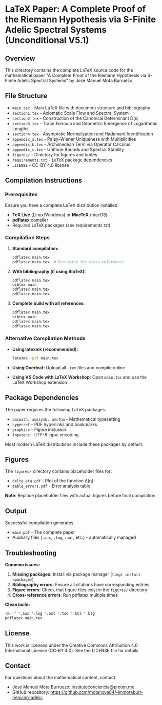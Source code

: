 # LaTeX Paper: A Complete Proof of the Riemann Hypothesis via S-Finite Adelic Spectral Systems (Unconditional V5.1)

## Overview

This directory contains the complete LaTeX source code for the mathematical paper "A Complete Proof of the Riemann Hypothesis via S-Finite Adelic Spectral Systems" by José Manuel Mota Burruezo.

## File Structure

- `main.tex` - Main LaTeX file with document structure and bibliography
- `section1.tex` - Axiomatic Scale Flow and Spectral System
- `section2.tex` - Construction of the Canonical Determinant D(s)
- `section3.tex` - Trace Formula and Geometric Emergence of Logarithmic Lengths
- `section4.tex` - Asymptotic Normalization and Hadamard Identification
- `appendix_a.tex` - Paley–Wiener Uniqueness with Multiplicities
- `appendix_b.tex` - Archimedean Term via Operator Calculus
- `appendix_c.tex` - Uniform Bounds and Spectral Stability
- `figures/` - Directory for figures and tables
- `requirements.txt` - LaTeX package dependencies
- `LICENSE` - CC-BY 4.0 license

## Compilation Instructions

### Prerequisites

Ensure you have a complete LaTeX distribution installed:

- **TeX Live** (Linux/Windows) or **MacTeX** (macOS)
- **pdflatex** compiler
- Required LaTeX packages (see requirements.txt)

### Compilation Steps

1. **Standard compilation:**
   ```bash
   pdflatex main.tex
   pdflatex main.tex  # Run twice for cross-references
   ```

2. **With bibliography (if using BibTeX):**
   ```bash
   pdflatex main.tex
   bibtex main
   pdflatex main.tex
   pdflatex main.tex
   ```

3. **Complete build with all references:**
   ```bash
   pdflatex main.tex
   bibtex main
   pdflatex main.tex
   pdflatex main.tex
   ```

### Alternative Compilation Methods

- **Using latexmk (recommended):**
  ```bash
  latexmk -pdf main.tex
  ```

- **Using Overleaf:** Upload all `.tex` files and compile online

- **Using VS Code with LaTeX Workshop:** Open `main.tex` and use the LaTeX Workshop extension

## Package Dependencies

The paper requires the following LaTeX packages:
- `amsmath, amssymb, amsthm` - Mathematical typesetting
- `hyperref` - PDF hyperlinks and bookmarks  
- `graphicx` - Figure inclusion
- `inputenc` - UTF-8 input encoding

Most modern LaTeX distributions include these packages by default.

## Figures

The `figures/` directory contains placeholder files for:
- `delta_eta.pdf` - Plot of the function Δ(η)
- `table_errors.pdf` - Error analysis table

**Note:** Replace placeholder files with actual figures before final compilation.

## Output

Successful compilation generates:
- `main.pdf` - The complete paper
- Auxiliary files (`.aux`, `.log`, `.out`, etc.) - automatically managed

## Troubleshooting

**Common issues:**

1. **Missing packages:** Install via package manager (`tlmgr install <package>`)
2. **Bibliography errors:** Ensure all citations have corresponding entries
3. **Figure errors:** Check that figure files exist in the `figures/` directory
4. **Cross-reference errors:** Run pdflatex multiple times

**Clean build:**
```bash
rm -f *.aux *.log *.out *.toc *.bbl *.blg
pdflatex main.tex
```

## License

This work is licensed under the Creative Commons Attribution 4.0 International License (CC-BY 4.0). See the LICENSE file for details.

## Contact

For questions about the mathematical content, contact:
- José Manuel Mota Burruezo: institutoconciencia@proton.me
- GitHub repository: https://github.com/motanova84/-jmmotaburr-riemann-adelic